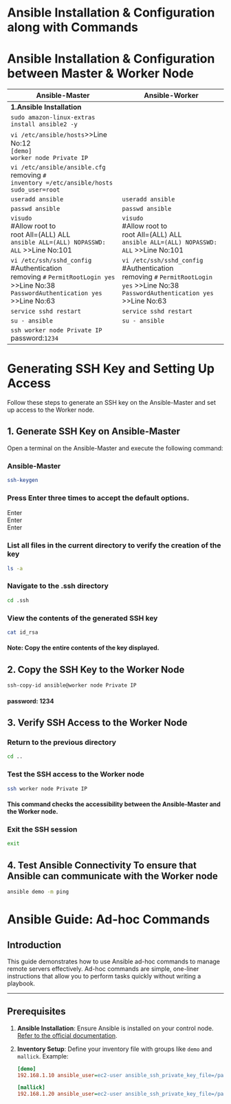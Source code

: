 # Ansible Installation &amp; Configuration along with Commands

# Ansible Installation & Configuration between Master & Worker Node
  | **Ansible-Master**                    | **Ansible-Worker**                        |
  |--------------------------------------|------------------------------------------|
  | **1.Ansible Installation**           |                |
  | ```sudo amazon-linux-extras install ansible2 -y```            |                 |
  | ```vi /etc/ansible/hosts```>>Line No:12<br>```[demo]```<br>```worker node Private IP```  |    |
  | ```vi /etc/ansible/ansible.cfg```<br>removing ```#```<br>```inventory =/etc/ansible/hosts```<br>```sudo_user=root```           |                  |
  | ```useradd ansible```                 | ```useradd ansible```                    |
  | ```passwd ansible```                 | ```passwd ansible```                    |
  | ```visudo```<br>#Allow root to<br>root All=(ALL)  ALL<br>```ansible ALL=(ALL) NOPASSWD: ALL``` >>Line No:101                 | ```visudo```<br>#Allow root to<br>root All=(ALL)  ALL<br>```ansible ALL=(ALL) NOPASSWD: ALL``` >>Line No:101|
  | ```vi /etc/ssh/sshd_config```<br>#Authentication<br>removing ```#``` ```PermitRootLogin yes``` >>Line No:38<br>```PasswordAuthentication yes``` >>Line No:63    | ```vi /etc/ssh/sshd_config```<br>#Authentication<br>removing ```#``` ```PermitRootLogin yes``` >>Line No:38<br>```PasswordAuthentication yes``` >>Line No:63|
  | ```service sshd restart```                 | ```service sshd restart```                    |
  | ```su - ansible```                 | ```su - ansible```                    |
  | ```ssh worker node Private IP```<br>password:```1234```       |                          |

 # Generating SSH Key and Setting Up Access

Follow these steps to generate an SSH key on the Ansible-Master and set up access to the Worker node.

## 1. Generate SSH Key on Ansible-Master

Open a terminal on the Ansible-Master and execute the following command:

  ### Ansible-Master
  ```sh
  ssh-keygen
  ```
  ### Press Enter three times to accept the default options.
  Enter<br>Enter<br>Enter
  ### List all files in the current directory to verify the creation of the key
  ```sh
  ls -a
```
  ### Navigate to the .ssh directory
  ```sh 
  cd .ssh
```
  ### View the contents of the generated SSH key
  ```sh
  cat id_rsa
```
   #### Note: Copy the entire contents of the key displayed.
## 2. Copy the SSH Key to the Worker Node
  ```sh
  ssh-copy-id ansible@worker node Private IP
```
  #### password: 1234
## 3. Verify SSH Access to the Worker Node
  ### Return to the previous directory
  ```sh
  cd ..
```
  ### Test the SSH access to the Worker node
  ```sh
  ssh worker node Private IP
```
  #### This command checks the accessibility between the Ansible-Master and the Worker node.
  ### Exit the SSH session
  ```sh
  exit
```
## 4. Test Ansible Connectivity To ensure that Ansible can communicate with the Worker node
  ```sh
  ansible demo -m ping
```

# Ansible Guide: Ad-hoc Commands

## Introduction
This guide demonstrates how to use Ansible ad-hoc commands to manage remote servers effectively. Ad-hoc commands are simple, one-liner instructions that allow you to perform tasks quickly without writing a playbook.

---

## Prerequisites
1. **Ansible Installation**: Ensure Ansible is installed on your control node. [Refer to the official documentation](https://docs.ansible.com/ansible/latest/installation_guide/intro_installation.html).
2. **Inventory Setup**: Define your inventory file with groups like `demo` and `mallick`. Example:

   ```ini
   [demo]
   192.168.1.10 ansible_user=ec2-user ansible_ssh_private_key_file=/path/to/key

   [mallick]
   192.168.1.20 ansible_user=ec2-user ansible_ssh_private_key_file=/path/to/key
  ```


